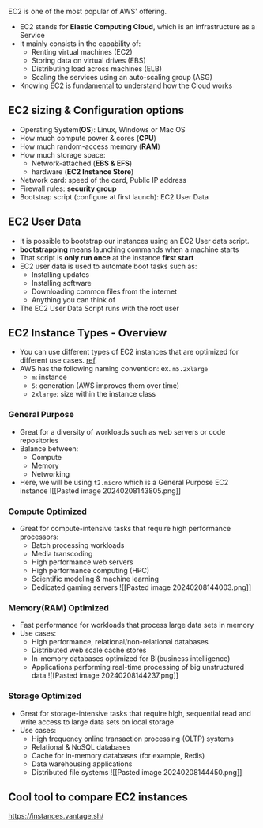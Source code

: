 EC2 is one of the most popular of AWS' offering.
- EC2 stands for **Elastic Computing Cloud**, which is an infrastructure as a Service
- It mainly consists in the capability of:
	- Renting virtual machines (EC2)
	- Storing data on virtual drives (EBS)
	- Distributing load across machines (ELB)
	- Scaling the services using an auto-scaling group (ASG)
- Knowing EC2 is fundamental to understand how the Cloud works
## EC2 sizing & Configuration options
- Operating System(**OS**): Linux, Windows or Mac OS
- How much compute power & cores (**CPU**)
- How much random-access memory (**RAM**)
- How much storage space:
	- Network-attached (**EBS & EFS**)
	- hardware (**EC2 Instance Store**)
- Network card: speed of the card, Public IP address
- Firewall rules: **security group**
- Bootstrap script (configure at first launch): EC2 User Data

## EC2 User Data
- It is possible to bootstrap our instances using an EC2 User data script.
- **bootstrapping** means launching commands when a machine starts
- That script is **only run once** at the instance **first start**
- EC2 user data is used to automate boot tasks such as:
	- Installing updates
	- Installing software
	- Downloading common files from the internet
	- Anything you can think of
- The EC2 User Data Script runs with the root user

## EC2 Instance Types - Overview
- You can use different types of EC2 instances that are optimized for different use cases. [ref](https://aws.amazon.com/ec2/instance-types/).
- AWS has the following naming convention: ex. `m5.2xlarge`
	- `m`: instance
	- `5`: generation (AWS improves them over time)
	- `2xlarge`: size within the instance class
### General Purpose
- Great for a diversity of workloads such as web servers or code repositories
- Balance between:
	- Compute
	- Memory
	- Networking
- Here, we will be using `t2.micro` which is a General Purpose EC2 instance
	![[Pasted image 20240208143805.png]]

### Compute Optimized
- Great for compute-intensive tasks that require high performance processors:
	- Batch processing workloads
	- Media transcoding
	- High performance web servers
	- High performance computing (HPC)
	- Scientific modeling & machine learning
	- Dedicated gaming servers
	![[Pasted image 20240208144003.png]]
### Memory(RAM) Optimized
- Fast performance for workloads that process large data sets in memory
- Use cases:
	- High performance, relational/non-relational databases
	- Distributed web scale cache stores
	- In-memory databases optimized for BI(business intelligence)
	- Applications performing real-time processing of big unstructured data
	![[Pasted image 20240208144237.png]]
### Storage Optimized
- Great for storage-intensive tasks that require high, sequential read and write access to large data sets on local storage
- Use cases:
	- High frequency online transaction processing (OLTP) systems
	- Relational & NoSQL databases
	- Cache for in-memory databases (for example, Redis)
	- Data warehousing applications
	- Distributed file systems
	![[Pasted image 20240208144450.png]]

## Cool tool to compare EC2 instances
https://instances.vantage.sh/
